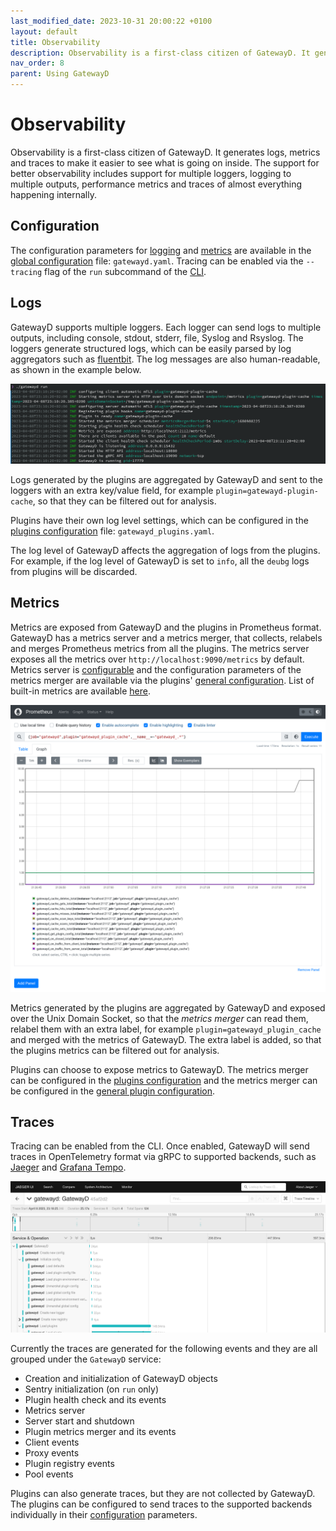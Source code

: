 ```yaml
---
last_modified_date: 2023-10-31 20:00:22 +0100
layout: default
title: Observability
description: Observability is a first-class citizen of GatewayD. It generates logs, metrics and traces to make it easier to see what is going on inside.
nav_order: 8
parent: Using GatewayD
---
```


# Observability

Observability is a first-class citizen of GatewayD. It generates logs, metrics and traces to make it easier to see what is going on inside. The support for better observability includes support for multiple loggers, logging to multiple outputs, performance metrics and traces of almost everything happening internally.

## Configuration

The configuration parameters for [logging](/using-gatewayd/global-configuration/loggers) and [metrics](/using-gatewayd/global-configuration/metrics) are available in the [global configuration](/using-gatewayd/configuration) file: `gatewayd.yaml`. Tracing can be enabled via the `--tracing` flag of the `run` subcommand of the [CLI](/using-gatewayd/CLI).

## Logs

GatewayD supports multiple loggers. Each logger can send logs to multiple outputs, including console, stdout, stderr, file, Syslog and Rsyslog. The loggers generate structured logs, which can be easily parsed by log aggregators such as [fluentbit](https://fluentbit.io/). The log messages are also human-readable, as shown in the example below.

![Logs in console](/assets/console-log.png)

Logs generated by the plugins are aggregated by GatewayD and sent to the loggers with an extra key/value field, for example `plugin=gatewayd-plugin-cache`, so that they can be filtered out for analysis.

Plugins have their own log level settings, which can be configured in the [plugins configuration](/using-gatewayd/plugins-configuration/plugins-configuration) file: `gatewayd_plugins.yaml`.

The log level of GatewayD affects the aggregation of logs from the plugins. For example, if the log level of GatewayD is set to `info`, all the `deubg` logs from plugins will be discarded.

## Metrics

Metrics are exposed from GatewayD and the plugins in Prometheus format. GatewayD has a metrics server and a metrics merger, that collects, relabels and merges Prometheus metrics from all the plugins. The metrics server exposes all the metrics over `http://localhost:9090/metrics` by default. Metrics server is [configurable](/using-gatewayd/global-configuration/metrics#configuration-parameters) and the configuration parameters of the metrics merger are available via the plugins' [general configuration](/using-gatewayd/plugins-configuration/general-configurations). List of built-in metrics are available [here](/using-gatewayd/global-configuration/metrics#built-in-metrics).

![Metrics](/assets/prometheus.png)

Metrics generated by the plugins are aggregated by GatewayD and exposed over the Unix Domain Socket, so that the *metrics merger* can read them, relabel them with an extra label, for example `plugin=gatewayd_plugin_cache` and merged with the metrics of GatewayD. The extra label is added, so that the plugins metrics can be filtered out for analysis.

Plugins can choose to expose metrics to GatewayD. The metrics merger can be configured in the [plugins configuration](/using-gatewayd/plugins-configuration/plugins-configuration) and the metrics merger can be configured in the [general plugin configuration](/using-gatewayd/plugins-configuration/general-configurations).

## Traces

Tracing can be enabled from the CLI. Once enabled, GatewayD will send traces in OpenTelemetry format via gRPC to supported backends, such as [Jaeger](https://www.jaegertracing.io/) and [Grafana Tempo](https://grafana.com/oss/tempo/).

![Traces](/assets/jaeger.png)

Currently the traces are generated for the following events and they are all grouped under the `GatewayD` service:

* Creation and initialization of GatewayD objects
* Sentry initialization (on `run` only)
* Plugin health check and its events
* Metrics server
* Server start and shutdown
* Plugin metrics merger and its events
* Client events
* Proxy events
* Plugin registry events
* Pool events

Plugins can also generate traces, but they are not collected by GatewayD. The plugins can be configured to send traces to the supported backends individually in their [configuration](/using-gatewayd/plugins-configuration/plugins-configuration) parameters.
